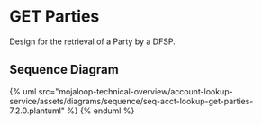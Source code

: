 # GET Parties

Design for the retrieval of a Party by a DFSP.
    
## Sequence Diagram

{% uml src="mojaloop-technical-overview/account-lookup-service/assets/diagrams/sequence/seq-acct-lookup-get-parties-7.2.0.plantuml" %}
{% enduml %}
